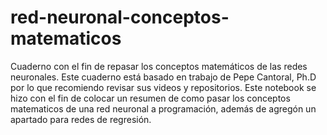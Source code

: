 # red-neuronal-conceptos-matematicos
Cuaderno con el fin de repasar los conceptos matemáticos de las redes neuronales. Este cuaderno está basado en trabajo de Pepe Cantoral, Ph.D por lo que recomiendo revisar sus videos y repositorios. Este notebook se hizo con el fin de colocar un resumen de como pasar los conceptos matematicos de una red neuronal a programación, además de agregón un apartado para redes de regresión.
